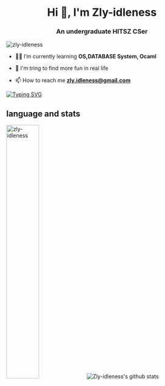 <h1 align="center">Hi 👋, I'm Zly-idleness</h1>

<h3 align="center">An undergraduate HITSZ CSer</h3>

<p align="left"> <img src="https://komarev.com/ghpvc/?username=zly-idleness&label=Profile%20views&color=0e75b6&style=flat" alt="zly-idleness" /> </p>


- 👨‍💻 I’m currently learning **OS,DATABASE System, Ocaml**

- 🌱 I'm tring to find more fun in real life

- 📫 How to reach me **zly.idleness@gmail.com**



[![Typing SVG](https://readme-typing-svg.herokuapp.com?font=Fira+Code&pause=1000&width=435&lines=I+Maybe+Slow)](https://git.io/typing-svg)



## language and stats
<p><img width="41.3%" align="auto" src="https://github-readme-stats.vercel.app/api/top-langs?username=zly-idleness&show_icons=true&theme=tokyonight&locale=en&layout=compact" alt="zly-idleness" />
<img width="auto" align="auto" alt="Zly-idleness's github stats" src="https://github-readme-stats.vercel.app/api?username=zly-idleness&show_icons=true&hide_border=true&count_private=true&theme=tokyonight"/></p>


